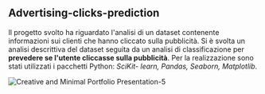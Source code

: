 ## Advertising-clicks-prediction

Il progetto svolto ha riguardato l'analisi di un dataset contenente informazioni sui clienti che hanno cliccato sulla pubblicità. Si è svolta un analisi descrittiva del dataset seguita da un analisi di classificazione per **prevedere se l'utente cliccasse sulla pubblicità**. Per la realizzazione sono stati utilizzati i pacchetti Python: *SciKit- learn, Pandas, Seaborn, Matplotlib*.

![Creative and Minimal Portfolio Presentation-5](https://github.com/CariaStefano/Advertising-clicks-prediction/assets/79990918/4d94798f-c06c-4a9c-9c41-89e372d8f059)

